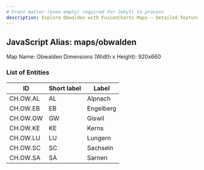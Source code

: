 ```yaml
---
# Front matter (even empty) required for Jekyll to process
description: Explore Obwalden with FusionCharts Maps – Detailed features for seamless integration. Try now & enhance your data visualization today! 
---
```


## JavaScript Alias: maps/obwalden

Map Name: Obwalden
Dimensions (Width x Height): 920x660





### List of Entities

ID | Short label | Label
---|---|---|
CH.OW.AL|AL|Alpnach
CH.OW.EB|EB|Engelberg
CH.OW.GW|GW|Giswil
CH.OW.KE|KE|Kerns
CH.OW.LU|LU|Lungern
CH.OW.SC|SC|Sachseln
CH.OW.SA|SA|Sarnen

